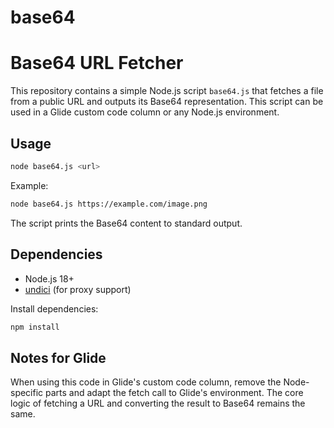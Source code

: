 # base64
# Base64 URL Fetcher

This repository contains a simple Node.js script `base64.js` that fetches a file from a public URL and outputs its Base64 representation. This script can be used in a Glide custom code column or any Node.js environment.

## Usage

```bash
node base64.js <url>
```

Example:

```bash
node base64.js https://example.com/image.png
```

The script prints the Base64 content to standard output.

## Dependencies

- Node.js 18+
- [undici](https://www.npmjs.com/package/undici) (for proxy support)

Install dependencies:

```bash
npm install
```

## Notes for Glide

When using this code in Glide's custom code column, remove the Node-specific parts and adapt the fetch call to Glide's environment. The core logic of fetching a URL and converting the result to Base64 remains the same.
